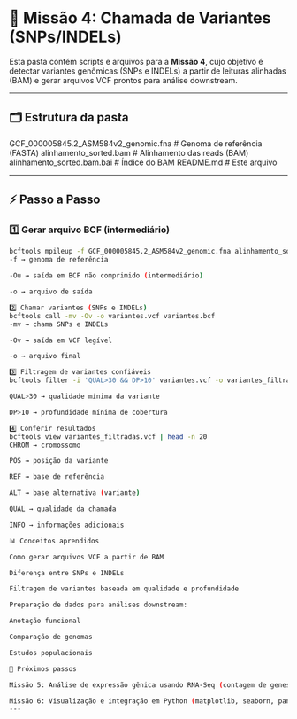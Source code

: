 # 📂 Missão 4: Chamada de Variantes (SNPs/INDELs)

Esta pasta contém scripts e arquivos para a **Missão 4**, cujo objetivo é detectar variantes genômicas (SNPs e INDELs) a partir de leituras alinhadas (BAM) e gerar arquivos VCF prontos para análise downstream.

---

## 🗂 Estrutura da pasta
GCF_000005845.2_ASM584v2_genomic.fna # Genoma de referência (FASTA)
alinhamento_sorted.bam # Alinhamento das reads (BAM)
alinhamento_sorted.bam.bai # Índice do BAM
README.md # Este arquivo

---

## ⚡ Passo a Passo

### 1️⃣ Gerar arquivo BCF (intermediário)
```bash
bcftools mpileup -f GCF_000005845.2_ASM584v2_genomic.fna alinhamento_sorted.bam -Ou -o variantes.bcf
-f → genoma de referência

-Ou → saída em BCF não comprimido (intermediário)

-o → arquivo de saída

2️⃣ Chamar variantes (SNPs e INDELs)
bcftools call -mv -Ov -o variantes.vcf variantes.bcf
-mv → chama SNPs e INDELs

-Ov → saída em VCF legível

-o → arquivo final

3️⃣ Filtragem de variantes confiáveis
bcftools filter -i 'QUAL>30 && DP>10' variantes.vcf -o variantes_filtradas.vcf

QUAL>30 → qualidade mínima da variante

DP>10 → profundidade mínima de cobertura

4️⃣ Conferir resultados
bcftools view variantes_filtradas.vcf | head -n 20
CHROM → cromossomo

POS → posição da variante

REF → base de referência

ALT → base alternativa (variante)

QUAL → qualidade da chamada

INFO → informações adicionais

📊 Conceitos aprendidos

Como gerar arquivos VCF a partir de BAM

Diferença entre SNPs e INDELs

Filtragem de variantes baseada em qualidade e profundidade

Preparação de dados para análises downstream:

Anotação funcional

Comparação de genomas

Estudos populacionais

📘 Próximos passos

Missão 5: Análise de expressão gênica usando RNA-Seq (contagem de genes)

Missão 6: Visualização e integração em Python (matplotlib, seaborn, pandas)
---
